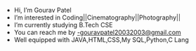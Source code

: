 - Hi, I’m Gourav Patel
- I’m interested in Coding||Cinematography||Photography||
- I’m currently studying B.Tech CSE 
- You can reach me by -gouravpatel20032003@gmail.com
- Well equipped with JAVA,HTML,CSS,My SQL,Python,C Lang
<!---
Gouravpatel25/Gouravpatel25 is a ✨ special ✨ repository because its `README.md` (this file) appears on your GitHub profile.
You can click the Preview link to take a look at your changes.
--->
